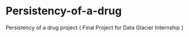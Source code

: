 # Persistency-of-a-drug
Persistency of a drug project ( Final Project for Data Glacier Internship )

